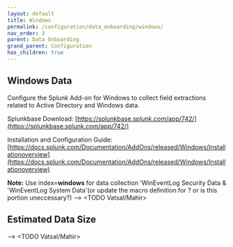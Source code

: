 ```yaml
---
layout: default
title: Windows 
permalink: /configuration/data_onboarding/windows/
nav_order: 3
parent: Data Onboarding
grand_parent: Configuration
has_children: true
---
```


## **Windows Data**

Configure the Splunk Add-on for Windows to collect field extractions related to Active Directory and Windows data. 

Splunkbase Download:
[https://splunkbase.splunk.com/app/742/](https://splunkbase.splunk.com/app/742/) 

Installation and Configuration Guide:
[https://docs.splunk.com/Documentation/AddOns/released/Windows/Installationoverview](https://docs.splunk.com/Documentation/AddOns/released/Windows/Installationoverview)

**Note:** Use index=**windows** for data collection 'WinEventLog Security Data & 'WinEventLog System Data'(or update the macro definition for ? or is this portion uneccessary?)
--> <TODO Vatsal/Mahir>

## Estimated Data Size
--> <TODO Vatsal/Mahir>